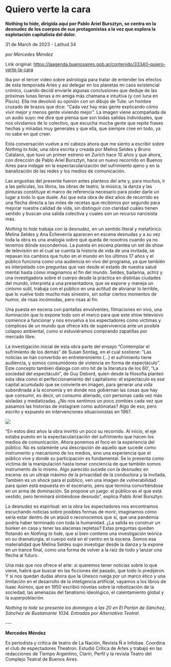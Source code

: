 # Quiero verte la cara

**Nothing to hide, dirigida aquí por Pablo Ariel Bursztyn, se centra en la desnudez de los cuerpos de sus protagonistas a la vez que explora la explotación capitalista del dolor.**

31 de March de 2023 - Latitud 34

_por Mercedes Méndez_

Link original: https://laagenda.buenosaires.gob.ar/contenido/33340-quiero-verte-la-cara



Iba por el tercer video sobre astrología para tratar de entender los efectos de esta temporada Aries y así delegar en los planetas mi caos existencial crónico, cuando decidí enviarle algunas conclusiones que deduje de las próximas lunas llenas a mi amiga más chamana e intuitiva (y con luna en Piscis). Ella me devolvió su opinión con un dibujo de Tute: un hombre cruzado de brazos que dice: “Cada vez hay más gente explicando cómo vivir mejor y menos gente viviendo mejor”. La imagen viene acompañada de un audio suyo: me dice que piensa que son todas salidas individuales, que nos olvidamos de lo colectivo, que escucha mucha gente que repite frases hechas y miradas muy generales y que ella, que siempre cree en todo, ya no sabe en qué creer.




Esta conversación vuelve a mi cabeza ahora que me siento a escribir sobre *Nothing to hide,* una obra escrita y creada por Melina Seldes y Bruno Catalano, que tuvo un primer estreno en Zurich hace 10 años y que ahora, con dirección de Pablo Ariel Bursztyn, hace un nuevo recorrido en Buenos Aires para indagar en la espectacularización del sufrimiento ajeno y en la banalización de las redes y los medios de comunicación.




Las angustias del presente fueron antes planteos del arte y, para muchos, ir a las películas, los libros, las obras de teatro, la música, la danza y las pinturas constituye el marco de referencia necesario para poder darle un lugar a todo lo que duele. Así que esta obra de diez años de recorrido es una flecha directa a las miles de recetas que recibimos por segundo para mejorar nuestra calidad de vida, sin distinguir con claridad cuáles tienen sentido y buscan una salida colectiva y cuales son un recurso narcisista más.




*Nothing to hide* trabaja con la desnudez, en un sentido literal y metafórico. Melina Seldes y Ana Echeverría aparecen en escena desnudas y a su vez toda la obra es una analogía sobre qué queda de nosotros cuando ya no tenemos dónde escondernos. La puesta en escena plantea un set de show de televisión en el cual se cuenta la historia de vida de una invitada, se repasan los cambios que hubo en el mundo en los últimos 17 años y el público funciona como una audiencia en vivo del programa, ya que también es interpelado con preguntas que van desde el estado de nuestra salud mental hasta cómo imaginamos el fin del mundo. Seldes, bailarina, actriz y una investigadora sobre el cuerpo desde la práctica en distintas ciudades del mundo, interpreta a una presentadora, que se expone y maneja un cinismo sutil, trabaja con el público en una actitud de alivianar lo terrible, que lo vuelve todo mucho más siniestro, sin soltar ciertos momentos de humor, de risas incómodas, pero risas al fin.




Una puesta en escena con pantallas envolventes, filmaciones en vivo, una iluminación que lo expone todo son el marco para que este show televisivo comience a funcionar y nos envuelva a los espectadores como víctimas y cómplices de un mundo que ofrece kits de supervivencia ante un posible colapso ambiental, como si estuviéramos comprando zapatillas por mercado libre.




La investigación inicial de esta obra parte del ensayo “Contemplar el sufrimiento de los demás” de Susan Sontag, en el cual sostiene: "Las noticias se han convertido en entretenimiento (...) el sufrimiento tiene audiencia, y somos consumidores de violencia en forma de espectáculo”. Este concepto también dialoga con otro hit de la literatura de los 60’, “La sociedad del espectáculo”, de Guy Debord, quien desde la filosofía planteó esta idea como el perfeccionamiento del capitalismo: el espectáculo es ese capital acumulado que se convierte en imagen, para generar una vida subordinada a la economía y en donde nos gobiernan las cosas que hay que consumir, es decir, un consumo alienado, con personas cada vez más aisladas y mediatizadas. ¿No nos sentimos un poco zombies cada vez que pasamos las historias de instagram como autómatas? Algo de eso, pero escrito y expuesto en intervenciones situacionistas en 1967.




![](https://cdn.feater.me/files/images/1055722/df0b580e-deef-4244-9f40-f200605c1ee2.jpg)




“En estos diez años la obra invirtió un poco su recorrido. Al inicio, el eje estaba puesto en la espectacularización del sufrimiento que hacen los medios de comunicación. Ahora ponemos el foco en la experiencia del público. No es solamente una descripción de aquello que sucede como instrumento y mecanismo de los medios, sino una experiencia que el público vive y donde su participación es fundamental. Se lo presenta como víctima de la manipulación hasta tomar conciencia de que también somos instrumento de lo mismo. Algo parecido sucede con la desnudez en escena: es un ultraje máximo de la privacidad de la conductora y la invitada. También es un shock para el público, ven una imagen de vulnerabilidad para quien está expuesta en el escenario, pero que termina convirtiéndose en un arma de dominación. Se propone un juego: el público es el que está vestido, pero terminará sintiéndose desnudo”, explica Pablo Ariel Bursztyn.




La desnudez es espiritual: en la obra los espectadores nos encontramos escuchando noticias sobre posibles formas de morir, imaginamos cómo sería estar dentro de un ataúd o reconocemos que sí, que una pandemia podría haber terminado con toda la humanidad. ¿La salida es construir un búnker en casa y tener las alacenas repletas? Estas preguntas quedan flotando en *Nothing to hide*, que si bien contiene una investigación teórica en su dramaturgia, el cuerpo está en el centro en la escena. Somos esa materialidad que Melina Seldes supo investigar desde la danza y la expone en un trance final, como una forma de volver a la raíz de todo y lanzar una flecha al futuro.




Una más que nos ofrece el arte: si queremos tener noticias sobre lo que viene, habrá que buscar en las ficciones del pasado, que todo lo predijeron. Y si nos quedan dudas ahora que la Unesco ruega por un marco ético y una limitación en el desarrollo de la inteligencia artificial, vayamos a los libros de Isaac Asimov, que en 1950 escribió novelas sobre la robotización de la sociedad, las amenazas del fanatismo ideológico, el calentamiento global y la superpoblación.




*Nothing to hide se presenta los domingos a las 20 en El Portón de Sánchez, Sánchez de Bustamante 1034. Entradas por Alternativa Teatral.*




*---*




**Mercedes Méndez**




Es periodista y crítica de teatro de La Nación, Revista Ñ e Infobae. Coordina el club de espectadores Theatron. Estudió Crítica de Artes y trabajó en las redacciones de Tiempo Argentino, Clarín, Perfil y la revista Teatro del Complejo Teatral de Buenos Aires.



